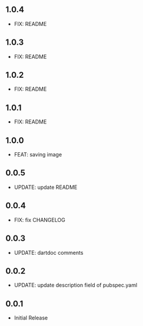 ## 1.0.4

* FIX: README

## 1.0.3

* FIX: README

## 1.0.2

* FIX: README

## 1.0.1

* FIX: README

## 1.0.0

* FEAT: saving image

## 0.0.5

* UPDATE: update README

## 0.0.4

* FIX: fix CHANGELOG

## 0.0.3

* UPDATE: dartdoc comments

## 0.0.2

* UPDATE: update description field of pubspec.yaml

## 0.0.1

* Initial Release